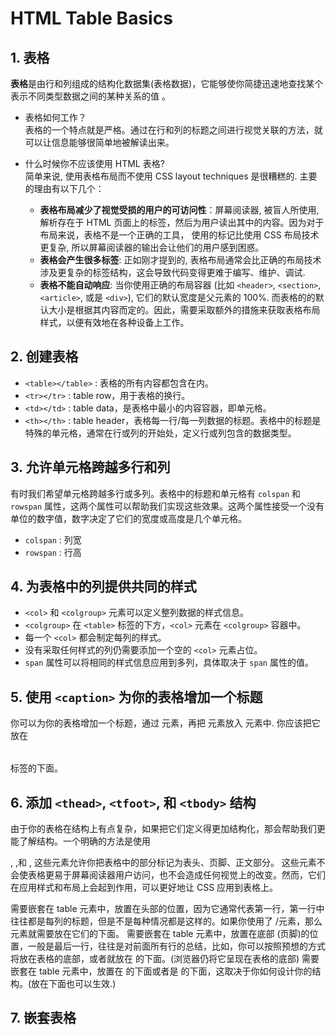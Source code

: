 # HTML Table Basics
## 1. 表格
**表格**是由行和列组成的结构化数据集(表格数据)，它能够使你简捷迅速地查找某个表示不同类型数据之间的某种关系的值 。 
* 表格如何工作？  
表格的一个特点就是严格。通过在行和列的标题之间进行视觉关联的方法，就可以让信息能够很简单地被解读出来。

* 什么时候你不应该使用 HTML 表格?  
简单来说, 使用表格布局而不使用 CSS layout techniques 是很糟糕的. 主要的理由有以下几个：
    - **表格布局减少了视觉受损的用户的可访问性**：屏幕阅读器, 被盲人所使用, 解析存在于 HTML 页面上的标签，然后为用户读出其中的内容。因为对于布局来说，表格不是一个正确的工具， 使用的标记比使用 CSS 布局技术更复杂, 所以屏幕阅读器的输出会让他们的用户感到困惑。
    - **表格会产生很多标签**: 正如刚才提到的, 表格布局通常会比正确的布局技术涉及更复杂的标签结构，这会导致代码变得更难于编写、维护、调试.
    - **表格不能自动响应**: 当你使用正确的布局容器 (比如 `<header>`, `<section>`, `<article>`, 或是 `<div>`), 它们的默认宽度是父元素的 100%. 而表格的的默认大小是根据其内容而定的。因此，需要采取额外的措施来获取表格布局样式，以便有效地在各种设备上工作。

## 2. 创建表格
- `<table></table>` : 表格的所有内容都包含在内。
- `<tr></tr>` : table row，用于表格的换行。
- `<td></td>` : table data，是表格中最小的内容容器，即单元格。
- `<th></th>` : table header，表格每一行/每一列数据的标题。表格中的标题是特殊的单元格，通常在行或列的开始处，定义行或列包含的数据类型。

## 3. 允许单元格跨越多行和列
有时我们希望单元格跨越多行或多列。表格中的标题和单元格有 `colspan` 和 `rowspan` 属性，这两个属性可以帮助我们实现这些效果。这两个属性接受一个没有单位的数字值，数字决定了它们的宽度或高度是几个单元格。
- `colspan` : 列宽
- `rowspan` : 行高

## 4. 为表格中的列提供共同的样式
- `<col>` 和 `<colgroup>` 元素可以定义整列数据的样式信息。
- `<colgroup>` 在 `<table>` 标签的下方，`<col>` 元素在 `<colgroup>` 容器中。
- 每一个 `<col>` 都会制定每列的样式。
- 没有采取任何样式的列仍需要添加一个空的 `<col>` 元素占位。
- `span` 属性可以将相同的样式信息应用到多列，具体取决于 `span` 属性的值。

## 5. 使用 `<caption>` 为你的表格增加一个标题
你可以为你的表格增加一个标题，通过 <caption> 元素，再把 <caption> 元素放入 <table> 元素中. 你应该把它放在<table> 标签的下面。

## 6. 添加 `<thead>`, `<tfoot>`, 和 `<tbody>` 结构
由于你的表格在结构上有点复杂，如果把它们定义得更加结构化，那会帮助我们更能了解结构。一个明确的方法是使用 <thead>, <tfoot>,和 <tbody>, 这些元素允许你把表格中的部分标记为表头、页脚、正文部分。
这些元素不会使表格更易于屏幕阅读器用户访问，也不会造成任何视觉上的改变。然而，它们在应用样式和布局上会起到作用，可以更好地让 CSS 应用到表格上。

 <thead> 需要嵌套在 table 元素中，放置在头部的位置，因为它通常代表第一行，第一行中往往都是每列的标题，但是不是每种情况都是这样的。如果你使用了 <col>/<colgroup> 元素，那么 <thead>元素就需要放在它们的下面。
 <tfoot> 需要嵌套在 table 元素中，放置在底部 (页脚)的位置，一般是最后一行，往往是对前面所有行的总结，比如，你可以按照预想的方式将<tfoot>放在表格的底部，或者就放在 <thead> 的下面。(浏览器仍将它呈现在表格的底部)
 <tbody> 需要嵌套在 table 元素中，放置在 <thead>的下面或者是 <tfoot> 的下面，这取决于你如何设计你的结构。(<tfoot>放在<thead>下面也可以生效.)

## 7. 嵌套表格




